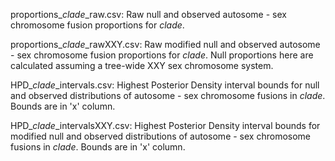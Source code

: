 proportions_*clade*_raw.csv: Raw null and observed autosome - sex chromosome fusion proportions for *clade*.

proportions_*clade*_rawXXY.csv: Raw modified null and observed autosome - sex chromosome fusion proportions for *clade*. Null proportions here are calculated assuming a tree-wide XXY sex chromosome system.

HPD_*clade*_intervals.csv: Highest Posterior Density interval bounds for null and observed distributions of autosome - sex chromosome fusions in *clade*. Bounds are in 'x' column.

HPD_*clade*_intervalsXXY.csv: Highest Posterior Density interval bounds for modified null and observed distributions of autosome - sex chromosome fusions in *clade*. Bounds are in 'x' column.

